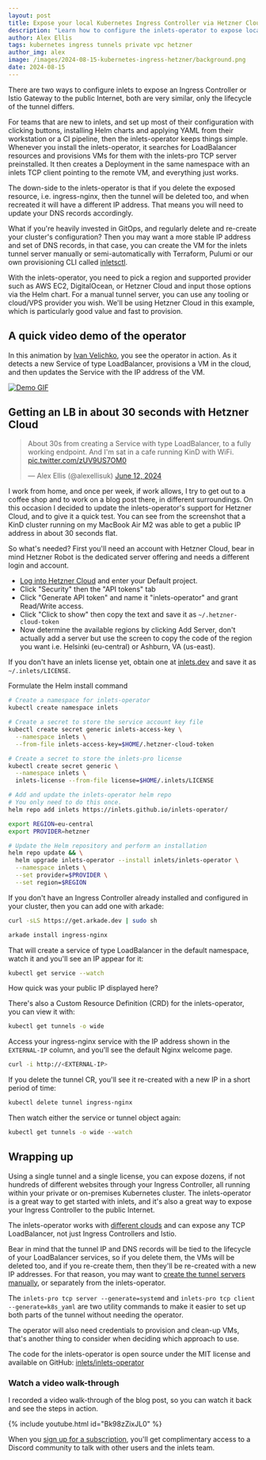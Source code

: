 ```yaml
---
layout: post
title: Expose your local Kubernetes Ingress Controller via Hetzner Cloud
description: "Learn how to configure the inlets-operator to expose local Kubernetes Ingress resources with Hetzner Cloud"
author: Alex Ellis
tags: kubernetes ingress tunnels private vpc hetzner
author_img: alex
image: /images/2024-08-15-kubernetes-ingress-hetzner/background.png
date: 2024-08-15
---
```


There are two ways to configure inlets to expose an Ingress Controller or Istio Gateway to the public Internet, both are very similar, only the lifecycle of the tunnel differs.

For teams that are new to inlets, and set up most of their configuration with clicking buttons, installing Helm charts and applying YAML from their workstation or a CI pipeline, then the inlets-operator keeps things simple. Whenever you install the inlets-operator, it searches for LoadBalancer resources and provisions VMs for them with the inlets-pro TCP server preinstalled. It then creates a Deployment in the same namespace with an inlets TCP client pointing to the remote VM, and everything just works.

The down-side to the inlets-operator is that if you delete the exposed resource, i.e. ingress-nginx, then the tunnel will be deleted too, and when recreated it will have a different IP address. That means you will need to update your DNS records accordingly.

What if you're heavily invested in GitOps, and regularly delete and re-create your cluster's configuration? Then you may want a more stable IP address and set of DNS records, in that case, you can create the VM for the inlets tunnel server manually or semi-automatically with Terraform, Pulumi or our own provisioning CLI called [inletsctl](https://docs.inlets.dev/reference/inletsctl/).

With the inlets-operator, you need to pick a region and supported provider such as AWS EC2, DigitalOcean, or Hetzner Cloud and input those options via the Helm chart. For a manual tunnel server, you can use any tooling or cloud/VPS provider you wish. We'll be using Hetzner Cloud in this example, which is particularly good value and fast to provision.  

## A quick video demo of the operator

In this animation by [Ivan Velichko](https://iximiuz.com/en/posts/kubernetes-operator-pattern), you see the operator in action. As it detects a new Service of type LoadBalancer, provisions a VM in the cloud, and then updates the Service with the IP address of the VM.

[![Demo GIF](https://iximiuz.com/kubernetes-operator-pattern/kube-operator-example-opt.gif)](https://iximiuz.com/en/posts/kubernetes-operator-pattern)

## Getting an LB in about 30 seconds with Hetzner Cloud

<blockquote class="twitter-tweet" data-conversation="none"><p lang="en" dir="ltr">About 30s from creating a Service with type LoadBalancer, to a fully working endpoint. And I&#39;m sat in a cafe running KinD with WiFi. <a href="https://t.co/zUV9US7OM0">pic.twitter.com/zUV9US7OM0</a></p>&mdash; Alex Ellis (@alexellisuk) <a href="https://twitter.com/alexellisuk/status/1800863973581136340?ref_src=twsrc%5Etfw">June 12, 2024</a></blockquote> <script async src="https://platform.twitter.com/widgets.js" charset="utf-8"></script>

I work from home, and once per week, if work allows, I try to get out to a coffee shop and to work on a blog post there, in different surroundings. On this occasion I decided to update the inlets-operator's support for Hetzner Cloud, and to give it a quick test. You can see from the screenshot that a KinD cluster running on my MacBook Air M2 was able to get a public IP address in about 30 seconds flat.

So what's needed? First you'll need an account with Hetzner Cloud, bear in mind Hetzner Robot is the dedicated server offering and needs a different login and account.

* [Log into Hetzner Cloud](https://accounts.hetzner.com/login) and enter your Default project.
* Click "Security" then the "API tokens" tab
* Click "Generate API token" and name it "inlets-operator" and grant Read/Write access.
* Click "Click to show" then copy the text and save it as `~/.hetzner-cloud-token`
* Now determine the available regions by clicking Add Server, don't actually add a server but use the screen to copy the code of the region you want i.e. Helsinki (eu-central) or Ashburn, VA (us-east).

If you don't have an inlets license yet, obtain one at [inlets.dev](https://inlets.dev/pricing) and save it as `~/.inlets/LICENSE`.

Formulate the Helm install command

```bash
# Create a namespace for inlets-operator
kubectl create namespace inlets

# Create a secret to store the service account key file
kubectl create secret generic inlets-access-key \
  --namespace inlets \
  --from-file inlets-access-key=$HOME/.hetzner-cloud-token

# Create a secret to store the inlets-pro license
kubectl create secret generic \
  --namespace inlets \
  inlets-license --from-file license=$HOME/.inlets/LICENSE

# Add and update the inlets-operator helm repo
# You only need to do this once.
helm repo add inlets https://inlets.github.io/inlets-operator/

export REGION=eu-central
export PROVIDER=hetzner

# Update the Helm repository and perform an installation
helm repo update && \
  helm upgrade inlets-operator --install inlets/inlets-operator \
  --namespace inlets \
  --set provider=$PROVIDER \
  --set region=$REGION
```

If you don't have an Ingress Controller already installed and configured in your cluster, then you can add one with arkade:

```bash
curl -sLS https://get.arkade.dev | sudo sh

arkade install ingress-nginx
```

That will create a service of type LoadBalancer in the default namespace, watch it and you'll see an IP appear for it:

```bash
kubectl get service --watch
```

How quick was your public IP displayed here?

There's also a Custom Resource Definition (CRD) for the inlets-operator, you can view it with:

```bash
kubectl get tunnels -o wide
```

Access your ingress-nginx service with the IP address shown in the `EXTERNAL-IP` column, and you'll see the default Nginx welcome page.

```bash
curl -i http://<EXTERNAL-IP>
```

If you delete the tunnel CR, you'll see it re-created with a new IP in a short period of time:
    
```bash 
kubectl delete tunnel ingress-nginx
```

Then watch either the service or tunnel object again:

```bash
kubectl get tunnels -o wide --watch
```

## Wrapping up

Using a single tunnel and a single license, you can expose dozens, if not hundreds of different websites through your Ingress Controller, all running within your private or on-premises Kubernetes cluster. The inlets-operator is a great way to get started with inlets, and it's also a great way to expose your Ingress Controller to the public Internet.

The inlets-operator works with [different clouds](https://docs.inlets.dev/reference/inlets-operator) and can expose any TCP LoadBalancer, not just Ingress Controllers and Istio.

Bear in mind that the tunnel IP and DNS records will be tied to the lifecycle of your LoadBalancer services, so if you delete them, the VMs will be deleted too, and if you re-create them, then they'll be re-created with a new IP addresses. For that reason, you may want to [create the tunnel servers manually](https://docs.inlets.dev/tutorial/manual-tcp-server/), or separately from the inlets-operator.

The `inlets-pro tcp server --generate=systemd` and `inlets-pro tcp client --generate=k8s_yaml` are two utility commands to make it easier to set up both parts of the tunnel without needing the operator.

The operator will also need credentials to provision and clean-up VMs, that's another thing to consider when deciding which approach to use.

The code for the inlets-operator is open source under the MIT license and available on GitHub: [inlets/inlets-operator](https://github.com/inlets/inlets-operator/)

### Watch a video walk-through

I recorded a video walk-through of the blog post, so you can watch it back and see the steps in action.

{% include youtube.html id="Bk98zZixJL0" %}

When you [sign up for a subscription](https://inlets.dev/pricing), you'll get complimentary access to a Discord community to talk with other users and the inlets team.
